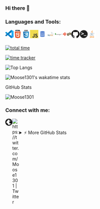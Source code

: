 ### Hi there 👋


### Languages and Tools:

<img align="left" alt="Visual Studio Code" width="26px" src="https://raw.githubusercontent.com/github/explore/80688e429a7d4ef2fca1e82350fe8e3517d3494d/topics/visual-studio-code/visual-studio-code.png" />
<img align="left" alt="HTML5" width="26px" src="https://raw.githubusercontent.com/github/explore/80688e429a7d4ef2fca1e82350fe8e3517d3494d/topics/html/html.png" />
<img align="left" alt="CSS3" width="26px" src="https://raw.githubusercontent.com/github/explore/80688e429a7d4ef2fca1e82350fe8e3517d3494d/topics/css/css.png" />
<img align="left" alt="JavaScript" width="26px" src="https://raw.githubusercontent.com/github/explore/80688e429a7d4ef2fca1e82350fe8e3517d3494d/topics/javascript/javascript.png" />
<img align="left" alt="SQL" width="26px" src="https://raw.githubusercontent.com/github/explore/80688e429a7d4ef2fca1e82350fe8e3517d3494d/topics/sql/sql.png" />
<img align="left" alt="MySQL" width="26px" src="https://raw.githubusercontent.com/github/explore/80688e429a7d4ef2fca1e82350fe8e3517d3494d/topics/mysql/mysql.png" />
<img align="left" alt="MongoDB" width="26px" src="https://raw.githubusercontent.com/github/explore/80688e429a7d4ef2fca1e82350fe8e3517d3494d/topics/mongodb/mongodb.png" />
<img align="left" alt="Git" width="26px" src="https://raw.githubusercontent.com/github/explore/80688e429a7d4ef2fca1e82350fe8e3517d3494d/topics/git/git.png" />
<img align="left" alt="GitHub" width="26px" src="https://raw.githubusercontent.com/github/explore/78df643247d429f6cc873026c0622819ad797942/topics/github/github.png" />
<img align="left" alt="Terminal" width="26px" src="https://raw.githubusercontent.com/github/explore/80688e429a7d4ef2fca1e82350fe8e3517d3494d/topics/terminal/terminal.png" />
<img align="left" alt="Java" width="26px" src="https://raw.githubusercontent.com/github/explore/80688e429a7d4ef2fca1e82350fe8e3517d3494d/topics/java/java.png" />
<br />
<br />


[![total time](https://wakatime.com/badge/user/cfc262a8-2f26-47fb-a540-4c1ca4b4ddf8.svg)](https://wakatime.com/@cfc262a8-2f26-47fb-a540-4c1ca4b4ddf8)

[![time tracker](https://wakatime.com/badge/github/Moose1301/Moose1301.svg)](https://wakatime.com/badge/github/Moose1301/Moose1301)

![Top Langs](https://github-readme-stats.vercel.app/api/top-langs/?username=Moose1301&layout=compact)

![Moose1301's wakatime stats](https://github-readme-stats.vercel.app/api/wakatime?username=Moose1301)

GitHub Stats
<br />

<img src="https://github-readme-stats.vercel.app/api?username=Moose1301&show_icons=true&theme=merko" alt="Moose1301" />



### Connect with me:

<img align="left" alt="web.moose1301.cf" width="22px" src="https://raw.githubusercontent.com/iconic/open-iconic/master/svg/globe.svg" />
<img align="left" alt="https://twitter.com/Moose1301 | Twitter" width="22px" src="https://cdn.jsdelivr.net/npm/simple-icons@v3/icons/twitter.svg" />
<br />
<br />


<details>
  <summary>⚡ More GitHub Stats</summary>

<!--START_SECTION:waka-->
![Lines of code](https://img.shields.io/badge/From%20Hello%20World%20I%27ve%20Written-9.4%20million%20lines%20of%20code-blue)

**🐱 My Github Data** 

> 🏆 57 Contributions in the Year 2021
 > 
> 📦 1.3 MB Used in Github's Storage 
 > 
> 🚫 Not Opted to Hire
 > 
> 📜 26 Public Repositories 
 > 
> 🔑 24 Private Repositories  
 > 
**I'm an Early 🐤** 

```text
🌞 Morning    81 commits     ████░░░░░░░░░░░░░░░░░░░░░   17.53% 
🌆 Daytime    190 commits    ██████████░░░░░░░░░░░░░░░   41.13% 
🌃 Evening    162 commits    ████████░░░░░░░░░░░░░░░░░   35.06% 
🌙 Night      29 commits     █░░░░░░░░░░░░░░░░░░░░░░░░   6.28%

```
📅 **I'm Most Productive on Monday** 

```text
Monday       112 commits    ██████░░░░░░░░░░░░░░░░░░░   24.24% 
Tuesday      66 commits     ███░░░░░░░░░░░░░░░░░░░░░░   14.29% 
Wednesday    31 commits     █░░░░░░░░░░░░░░░░░░░░░░░░   6.71% 
Thursday     60 commits     ███░░░░░░░░░░░░░░░░░░░░░░   12.99% 
Friday       42 commits     ██░░░░░░░░░░░░░░░░░░░░░░░   9.09% 
Saturday     59 commits     ███░░░░░░░░░░░░░░░░░░░░░░   12.77% 
Sunday       92 commits     █████░░░░░░░░░░░░░░░░░░░░   19.91%

```


📊 **This Week I Spent My Time On** 

```text
💬 Programming Languages: 
Java                     31 hrs 2 mins       ████████████████████░░░░░   80.45% 
XML                      4 hrs 58 mins       ███░░░░░░░░░░░░░░░░░░░░░░   12.87% 
C                        1 hr 1 min          ░░░░░░░░░░░░░░░░░░░░░░░░░   2.67% 
Text                     28 mins             ░░░░░░░░░░░░░░░░░░░░░░░░░   1.22% 
Other                    14 mins             ░░░░░░░░░░░░░░░░░░░░░░░░░   0.64%

🔥 Editors: 
IntelliJ                 37 hrs 22 mins      ████████████████████████░   96.86% 
Visual Studio            1 hr 12 mins        ░░░░░░░░░░░░░░░░░░░░░░░░░   3.14%

```

**I Mostly Code in Java** 

```text
Java                     44 repos            ██████████████████░░░░░░░   74.58% 
JavaScript               5 repos             ██░░░░░░░░░░░░░░░░░░░░░░░   8.47% 
HTML                     3 repos             █░░░░░░░░░░░░░░░░░░░░░░░░   5.08% 
Python                   2 repos             ░░░░░░░░░░░░░░░░░░░░░░░░░   3.39% 
AutoHotkey               1 repo              ░░░░░░░░░░░░░░░░░░░░░░░░░   1.69%

```



<!--END_SECTION:waka-->

</details>
 
